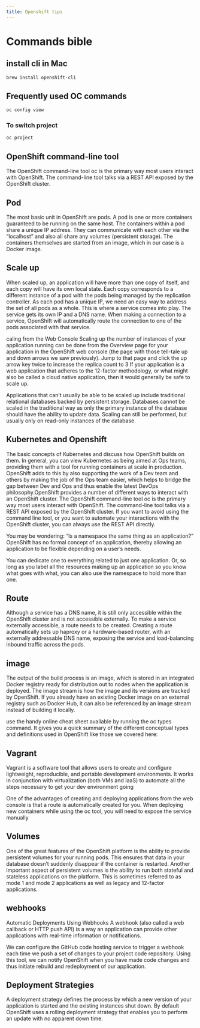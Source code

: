 ```yaml
---
title: Openshift tips
---
```


# Commands bible

## install cli in Mac
```sh
brew install openshift-cli
```

## Frequently used OC commands
```sh
oc config view
```

### To switch project
```sh
oc project 
```

## OpenShift command-line tool
The OpenShift command-line tool oc is the primary way most users interact with OpenShift. The command-line tool talks via a REST API exposed by the OpenShift cluster. 

## Pod
The most basic unit in OpenShift are pods. A pod is one or more containers guaranteed to be running on the same host. The containers within a pod share a unique IP address. They can communicate with each other via the “localhost” and also all share any volumes (persistent storage). The containers themselves are started from an image, which in our case is a Docker image.

## Scale up
When scaled up, an application will have more than one copy of itself, and each copy will have its own local state. Each copy corresponds to a different instance of a pod with the pods being managed by the replication controller. As each pod has a unique IP, we need an easy way to address the set of all pods as a whole. This is where a service comes into play. The service gets its own IP and a DNS name. When making a connection to a service, OpenShift will automatically route the connection to one of the pods associated with that service.

caling from the Web Console
Scaling up the number of instances of your application running can be done from the Overview page for your application in the OpenShift web console (the page with those tell-tale up and down arrows we saw previously). Jump to that page and click the up arrow key twice to increase the replica count to 3
If your application is a web application that adheres to the 12-factor methodology, or what might also be called a cloud native application, then it would generally be safe to scale up.

Applications that can’t usually be able to be scaled up include traditional relational databases backed by persistent storage. Databases cannot be scaled in the traditional way as only the primary instance of the database should have the ability to update data. Scaling can still be performed, but usually only on read-only instances of the database.

## Kubernetes and Openshift
The basic concepts of Kubernetes and discuss how OpenShift builds on them. In general, you can view Kubernetes as being aimed at Ops teams, providing them with a tool for running containers at scale in production. OpenShift adds to this by also supporting the work of a Dev team and others by making the job of the Ops team easier, which helps to bridge the gap between Dev and Ops and thus enable the latest DevOps philosophy.OpenShift provides a number of different ways to interact with an OpenShift cluster. The OpenShift command-line tool oc is the primary way most users interact with OpenShift. The command-line tool talks via a REST API exposed by the OpenShift cluster. 
If you want to avoid using the command line tool, or you want to automate your interactions with the OpenShift cluster, you can always use the REST API directly.

You may be wondering: “Is a namespace the same thing as an application?” OpenShift has no formal concept of an application, thereby allowing an application to be flexible depending on a user’s needs.

You can dedicate one to everything related to just one application. Or, so long as you label all the resources making up an application so you know what goes with what, you can also use the namespace to hold more than one.




## Route
Although a service has a DNS name, it is still only accessible within the OpenShift cluster and is not accessible externally. To make a service externally accessible, a route needs to be created. Creating a route automatically sets up haproxy or a hardware-based router, with an externally addressable DNS name, exposing the service and load-balancing inbound traffic across the pods.

## image
The output of the build process is an image, which is stored in an integrated Docker registry ready for distribution out to nodes when the application is deployed. The image stream is how the image and its versions are tracked by OpenShift. If you already have an existing Docker image on an external registry such as Docker Hub, it can also be referenced by an image stream instead of building it locally.

use the handy online cheat sheet available by running the oc types command. It gives you a quick summary of the different conceptual types and definitions used in OpenShift like those we covered here:


## Vagrant
Vagrant is a software tool that allows users to create and configure lightweight, reproducible, and portable development environments. It works in conjunction with virtualization (both VMs and IaaS) to automate all the steps necessary to get your dev environment going



One of the advantages of creating and deploying applications from the web console is that a route is automatically created for you. When deploying new containers while using the oc tool, you will need to expose the service manually

## Volumes

One of the great features of the OpenShift platform is the ability to provide persistent volumes for your running pods. This ensures that data in your database doesn’t suddenly disappear if the container is restarted. Another important aspect of persistent volumes is the ability to run both stateful and stateless applications on the platform. This is sometimes referred to as mode 1 and mode 2 applications as well as legacy and 12-factor applications.

## webhooks
Automatic Deployments Using Webhooks
A webhook (also called a web callback or HTTP push API) is a way an application can provide other applications with real-time information or notifications.

We can configure the GitHub code hosting service to trigger a webhook each time we push a set of changes to your project code repository. Using this tool, we can notify OpenShift when you have made code changes and thus initiate rebuild and redeployment of our application.


## Deployment Strategies
A deployment strategy defines the process by which a new version of your application is started and the existing instances shut down. By default OpenShift uses a rolling deployment strategy that enables you to perform an update with no apparent down time.